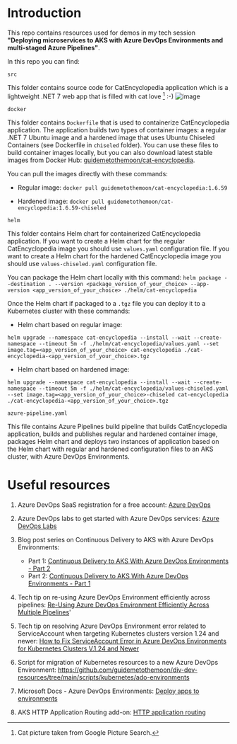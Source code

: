 # Introduction

This repo contains resources used for demos in my tech session **"Deploying microservices to AKS with Azure DevOps Environments and multi-staged Azure Pipelines"**.

In this repo you can find:

```src``` 

This folder contains source code for CatEncyclopedia application which is a lightweight .NET 7 web app that is filled with cat love [^1] :-)
![image](https://user-images.githubusercontent.com/47773700/211924964-8429709f-9deb-4802-a851-b1fbcc39358a.png)


```docker``` 

This folder contains ```Dockerfile``` that is used to containerize CatEncyclopedia application. The application builds two types of container images: a regular .NET 7 Ubuntu image and a hardened image that uses Ubuntu Chiseled Containers (see Dockerfile in ```chiseled``` folder). You can use these files to build container images locally, but you can also download latest stable images from Docker Hub: [guidemetothemoon/cat-encyclopedia](https://hub.docker.com/r/guidemetothemoon/cat-encyclopedia). 

You can pull the images directly with these commands:

- Regular image: ```docker pull guidemetothemoon/cat-encyclopedia:1.6.59```

- Hardened image: ```docker pull guidemetothemoon/cat-encyclopedia:1.6.59-chiseled```

```helm```

This folder contains Helm chart for containerized CatEncyclopedia application. If you want to create a Helm chart for the regular CatEncyclopedia image you should use ```values.yaml``` configuration file. If you want to create a Helm chart for the hardened CatEncyclopedia image you should use ```values-chiseled.yaml``` configuration file.

You can package the Helm chart locally with this command: 
```helm package --destination . --version <package_version_of_your_choice> --app-version <app_version_of_your_choice> ./helm/cat-encyclopedia```

Once the Helm chart if packaged to a ```.tgz``` file you can deploy it to a Kubernetes cluster with these commands:

- Helm chart based on regular image: 

```helm upgrade --namespace cat-encyclopedia --install --wait --create-namespace --timeout 5m -f ./helm/cat-encyclopedia/values.yaml --set image.tag=<app_version_of_your_choice> cat-encyclopedia ./cat-encyclopedia-<app_version_of_your_choice>.tgz```

- Helm chart based on hardened image:

```helm upgrade --namespace cat-encyclopedia --install --wait --create-namespace --timeout 5m -f ./helm/cat-encyclopedia/values-chiseled.yaml --set image.tag=<app_version_of_your_choice>-chiseled cat-encyclopedia ./cat-encyclopedia-<app_version_of_your_choice>.tgz```

```azure-pipeline.yaml```

This file contains Azure Pipelines build pipeline that builds CatEncyclopedia application, builds and publishes regular and hardened container image, packages Helm chart and deploys two instances of application based on the Helm chart with regular and hardened configuration files to an AKS cluster, with Azure DevOps Environments.

# Useful resources

1. Azure DevOps SaaS registration for a free account: [Azure DevOps](https://azure.microsoft.com/en-us/products/devops/)
2. Azure DevOps labs to get started with Azure DevOps services: [Azure DevOps Labs](https://azuredevopslabs.com/)

3. Blog post series on Continuous Delivery to AKS with Azure DevOps Environments:
    * Part 1: [Continuous Delivery to AKS With Azure DevOps Environments - Part 2](https://kristhecodingunicorn.com/post/k8s_ado_envs-1)
    * Part 2: [Continuous Delivery to AKS With Azure DevOps Environments - Part 1](https://kristhecodingunicorn.com/post/k8s_ado_envs-2)

4. Tech tip on re-using Azure DevOps Environment efficiently across pipelines: [Re-Using Azure DevOps Environment Efficiently Across Multiple Pipelines](https://kristhecodingunicorn.com/techtips/ado_env_as_var/)'

5. Tech tip on resolving Azure DevOps Environment error related to ServiceAccount when targeting Kubernetes clusters version 1.24 and newer: [How to Fix ServiceAccount Error in Azure DevOps Environments for Kubernetes Clusters V.1.24 and Newer](https://kristhecodingunicorn.com/techtips/ado_sa_error/)

6. Script for migration of Kubernetes resources to a new Azure DevOps Environment: https://github.com/guidemetothemoon/div-dev-resources/tree/main/scripts/kubernetes/ado-environments

7. Microsoft Docs - Azure DevOps Environments: [Deploy apps to environments](https://docs.microsoft.com/en-us/azure/devops/pipelines/process/environments?view=azure-devops)

8. AKS HTTP Application Routing add-on: [HTTP application routing](https://docs.microsoft.com/en-us/azure/aks/http-application-routing)

[^1]: Cat picture taken from Google Picture Search.